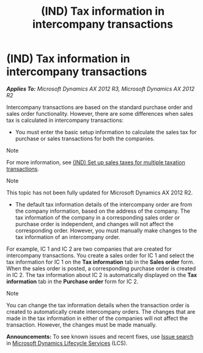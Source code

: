 ﻿---
title: (IND) Tax information in intercompany transactions
TOCTitle: (IND) Tax information in intercompany transactions
ms:assetid: df365d86-4c35-47cf-b0fb-aac9027b1321
ms:mtpsurl: https://technet.microsoft.com/en-us/library/JJ710896(v=AX.60)
ms:contentKeyID: 49386306
ms.date: 04/18/2014
mtps_version: v=AX.60
---

# (IND) Tax information in intercompany transactions 


_**Applies To:** Microsoft Dynamics AX 2012 R3, Microsoft Dynamics AX 2012 R2_

Intercompany transactions are based on the standard purchase order and sales order functionality. However, there are some differences when sales tax is calculated in intercompany transactions:

  - You must enter the basic setup information to calculate the sales tax for purchase or sales transactions for both the companies.


> [!NOTE]
> <P>For more information, see <A href="ind-set-up-sales-taxes-for-multiple-taxation-transactions.md">(IND) Set up sales taxes for multiple taxation transactions</A>.</P>




> [!NOTE]
> <P>This topic has not been fully updated for Microsoft Dynamics AX 2012 R2.</P>



  - The default tax information details of the intercompany order are from the company information, based on the address of the company. The tax information of the company in a corresponding sales order or purchase order is independent, and changes will not affect the corresponding order. However, you must manually make changes to the tax information of an intercompany order.

For example, IC 1 and IC 2 are two companies that are created for intercompany transactions. You create a sales order for IC 1 and select the tax information for IC 1 on the **Tax information** tab in the **Sales order** form. When the sales order is posted, a corresponding purchase order is created in IC 2. The tax information about IC 2 is automatically displayed on the **Tax information** tab in the **Purchase order** form for IC 2.


> [!NOTE]
> <P>You can change the tax information details when the transaction order is created to automatically create intercompany orders. The changes that are made in the tax information in either of the companies will not affect the transaction. However, the changes must be made manually.</P>


  
**Announcements:** To see known issues and recent fixes, use [Issue search](http://go.microsoft.com/fwlink/?linkid=389258) in [Microsoft Dynamics Lifecycle Services](http://go.microsoft.com/fwlink/?linkid=306505) (LCS).

